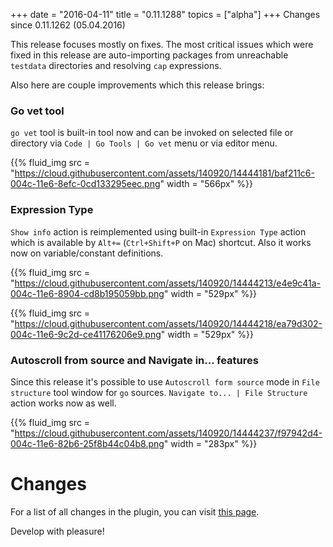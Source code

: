 +++
date = "2016-04-11"
title = "0.11.1288"
topics = ["alpha"]
+++
Changes since 0.11.1262 (05.04.2016)

This release focuses mostly on fixes. The most critical issues which were fixed in this release are auto-importing packages from unreachable `testdata` directories and resolving `cap` expressions.

Also here are couple improvements which this release brings:

### Go vet tool

`go vet` tool is built-in tool now and can be invoked on selected file or directory via `Code | Go Tools | Go vet` menu or via editor menu.

{{% fluid_img src = "https://cloud.githubusercontent.com/assets/140920/14444181/baf211c6-004c-11e6-8efc-0cd133295eec.png" width = "566px" %}}

### Expression Type

`Show info` action is reimplemented using built-in `Expression Type` action which is available by `Alt+=` (`Ctrl+Shift+P` on Mac) shortcut. Also it works now on variable/constant definitions.

{{% fluid_img src = "https://cloud.githubusercontent.com/assets/140920/14444213/e4e9c41a-004c-11e6-8904-cd8b195059bb.png" width = "529px" %}}

{{% fluid_img src = "https://cloud.githubusercontent.com/assets/140920/14444218/ea79d302-004c-11e6-9c2d-ce41176206e9.png" width = "529px" %}}


### Autoscroll from source and Navigate in... features

Since this release it's possible to use `Autoscroll form source` mode in `File structure` tool window for `go` sources. `Navigate to... | File Structure` action works now as well.

{{% fluid_img src = "https://cloud.githubusercontent.com/assets/140920/14444237/f97942d4-004c-11e6-82b6-25f8b44c04b8.png" width = "283px" %}}

<!--more-->

# Changes

For a list of all changes in the plugin, you can visit [this page](https://github.com/go-lang-plugin-org/go-lang-idea-plugin/compare/527f2bf...2c63b959).

Develop with pleasure!